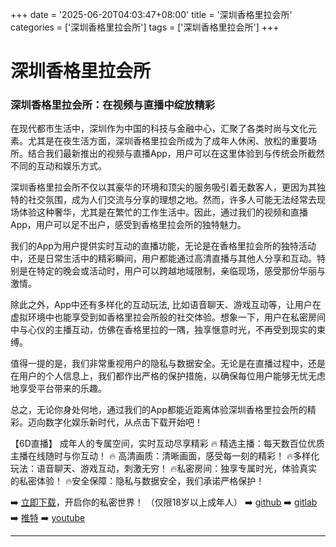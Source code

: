 +++
date = '2025-06-20T04:03:47+08:00'
title = '深圳香格里拉会所'
categories = ['深圳香格里拉会所']
tags = ['深圳香格里拉会所']
+++

# 深圳香格里拉会所

### 深圳香格里拉会所：在视频与直播中绽放精彩

在现代都市生活中，深圳作为中国的科技与金融中心，汇聚了各类时尚与文化元素。尤其是在夜生活方面，深圳香格里拉会所成为了成年人休闲、放松的重要场所。结合我们最新推出的视频与直播App，用户可以在这里体验到与传统会所截然不同的互动和娱乐方式。

深圳香格里拉会所不仅以其豪华的环境和顶尖的服务吸引着无数客人，更因为其独特的社交氛围，成为人们交流与分享的理想之地。然而，许多人可能无法经常去现场体验这种奢华，尤其是在繁忙的工作生活中。因此，通过我们的视频和直播App，用户可以足不出户，感受到香格里拉会所的独特魅力。

我们的App为用户提供实时互动的直播功能，无论是在香格里拉会所的独特活动中，还是日常生活中的精彩瞬间，用户都能通过高清直播与其他人分享和互动。特别是在特定的晚会或活动时，用户可以跨越地域限制，亲临现场，感受那份华丽与激情。

除此之外，App中还有多样化的互动玩法, 比如语音聊天、游戏互动等，让用户在虚拟环境中也能享受到如香格里拉会所般的社交体验。想象一下，用户在私密房间中与心仪的主播互动，仿佛在香格里拉的一隅，独享惬意时光，不再受到现实的束缚。

值得一提的是，我们非常重视用户的隐私与数据安全。无论是在直播过程中，还是在用户的个人信息上，我们都作出严格的保护措施，以确保每位用户能够无忧无虑地享受平台带来的乐趣。

总之，无论你身处何地，通过我们的App都能近距离体验深圳香格里拉会所的精彩。迈向数字化娱乐新时代，从点击下载开始吧！

【6D直播】
成年人的专属空间，实时互动尽享精彩
🔥 精选主播：每天数百位优质主播在线随时与你互动！
🔥 高清画质：清晰画面，感受每一刻的精彩！
🔥多样化玩法：语音聊天、游戏互动，刺激无穷！
🔥私密房间：独享专属时光，体验真实的私密体验！
🔥安全保障：隐私与数据安全，我们承诺严格保护！

➡️ [立即下载](https://down123.s3.ap-east-1.amazonaws.com/down/down.html?channelCode=blog)，开启你的私密世界！
（仅限18岁以上成年人）
➡️ [github](https://aldult-live.github.io/)
➡️ [gitlab](https://seo-09598d.gitlab.io/)
➡️ [推特](https://x.com/wegame33)
➡️ [youtube](https://www.youtube.com/@6Dlive)

---
